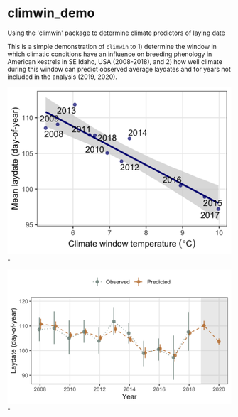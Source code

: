 # climwin_demo
Using the 'climwin' package to determine climate predictors of laying date

This is a simple demonstration of `climwin` to 1) determine the window in which climatic conditions have an influence on breeding phenology in American kestrels in SE Idaho, USA (2008-2018), and 2) how well climate during this window can predict observed average laydates and for years not included in the analysis (2019, 2020).

<img src="/figures/ribbon.png" width="600" />-

<img src="/figures/predictions_2020.png" width="600" />-
